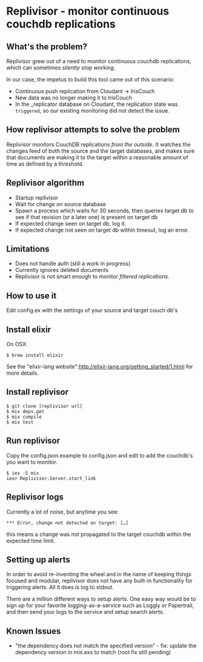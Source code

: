 # Replivisor - monitor continuous couchdb replications

## What's the problem?

Replivisor grew out of a need to monitor continuous couchdb replications, which can sometimes _silently stop working_.  

In our case, the impetus to build this tool came out of this scenario:

* Continuous push replication from Cloudant -> IrisCouch
* New data was no longer making it to IrisCouch
* In the \_replicator database on Cloudant, the replication state was <code>triggered</code>, so our existing monitoring did not detect the issue.


## How replivisor attempts to solve the problem

Replivisor monitors CouchDB replications _from the outside_.  It watches the changes feed of both the source and the target databases, and makes sure that documents are making it to the target within a reasonable amount of time as defined by a threshold.

## Replivisor algorithm

* Startup replivisor
* Wait for change on source database
* Spawn a process which waits for 30 seconds, then queries target db to see if that revision (or a later one) is present on target db
* If expected change seen on target db, log it.
* If expected change not seen on target db within timeout, log an error.

## Limitations

* Does not handle auth (still a work in progress)
* Currently ignores deleted documents
* Replivisor is not smart enough to monitor _filtered replications_.

## How to use it

Edit config.ex with the settings of your source and target couch db's

## Install elixir

On OSX:

```
$ brew install elixir
```

See the "elixir-lang website":http://elixir-lang.org/getting_started/1.html for more details.

## Install replivisor

```
$ git clone [replivisor url]
$ mix deps.get
$ mix compile
$ mix test
```

## Run replivisor

Copy the config.json.example to config.json and edit to add the couchdb's you want to monitor.

```
$ iex -S mix
iex> Replivisor.Server.start_link
```

## Replivisor logs

Currently a lot of noise, but anytime you see:

```
*** Error, change not detected on target: […]
```

this means a change was not propagated to the target couchdb within the expected time limit.

## Setting up alerts

In order to avoid re-inventing the wheel and in the name of keeping things focused and modular, replivisor does not have any built-in functionality for triggering alerts.  All it does is log to stdout.

There are a million different ways to setup alerts.  One easy way would be to sign up for your favorite logging-as-a-service such as Loggly or Papertrail, and then send your logs to the service and setup search alerts.  

## Known Issues

- "the dependency does not match the specified version" - fix: update the dependency version in mix.exs to match (root fix still pending)